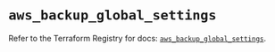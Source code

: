 # `aws_backup_global_settings`

Refer to the Terraform Registry for docs: [`aws_backup_global_settings`](https://registry.terraform.io/providers/hashicorp/aws/5.53.0/docs/resources/backup_global_settings).
